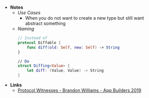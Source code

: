 - **Notes**
	- *Use Cases*
		- When you do not want to create a new type but still want abstract something
	- *Naming*
		```swift
		// Instead of
		protocol Diffable {	
			func diff(old: Self, new: Self) -> String
		}

		// Do 
		struct Diffing<Value> {
			let diff: (Value, Value) -> String
		}
		```
- **Links**
	- [Protocol Witnesses - Brandon Williams - App Builders 2019](https://www.youtube.com/watch?v=3BVkbWXcFS4)
